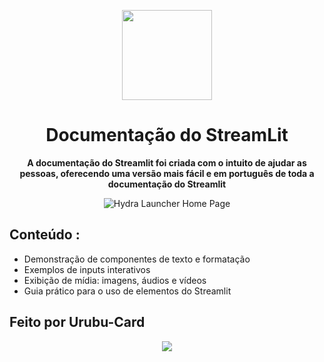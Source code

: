 <div align="center">

[<img src="https://media.datacamp.com/legacy/v1727712679/image_0dd3c66c35.png" width="144"/>](https://documentacaodourubu.streamlit.app)

  <h1 align="center">Documentação do StreamLit</h1>

  <p align="center">
    <strong>A documentação do Streamlit foi criada com o intuito de ajudar as pessoas, oferecendo uma versão mais fácil e em português de toda a documentação do Streamlit</strong>
  </p>



![Hydra Launcher Home Page](https://cdn.discordapp.com/attachments/1126193178295423057/1371484813919387648/image.png?ex=68234e44&is=6821fcc4&hm=1e595fdd44d08459e4066af70dfa3bbf13320cda0ea65a6bec070d4c4f1ba030&)

</div>

## Conteúdo :

- Demonstração de componentes de texto e formatação
- Exemplos de inputs interativos
- Exibição de mídia: imagens, áudios e vídeos
- Guia prático para o uso de elementos do Streamlit

## Feito por Urubu-Card
<div align="center">


<a href="https://github.com/Urubu-Card/streamlitdocument/graphs/contributors">
  <img src="https://cdn.discordapp.com/attachments/1126193178295423057/1371486549589622806/1c0f30118944ff98d300099d8c683780.gif?ex=68234fe2&is=6821fe62&hm=b4497dfaaa8d10440ee7980efbeda3eb0229dd59d63923bebc32499dea2c9e89&"/>
</a>



